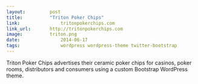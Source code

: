 ```yaml
---
layout:			post
title:			"Triton Poker Chips"
link:				tritonpokerchips.com
link_url:		http://tritonpokerchips.com
image:			triton.png
date:				2014-06-17
tags:				wordpress wordpress-theme twitter-bootstrap
---
```

Triton Poker Chips advertises their ceramic poker chips for casinos, poker rooms, distributors and consumers using a custom Bootstrap WordPress theme.